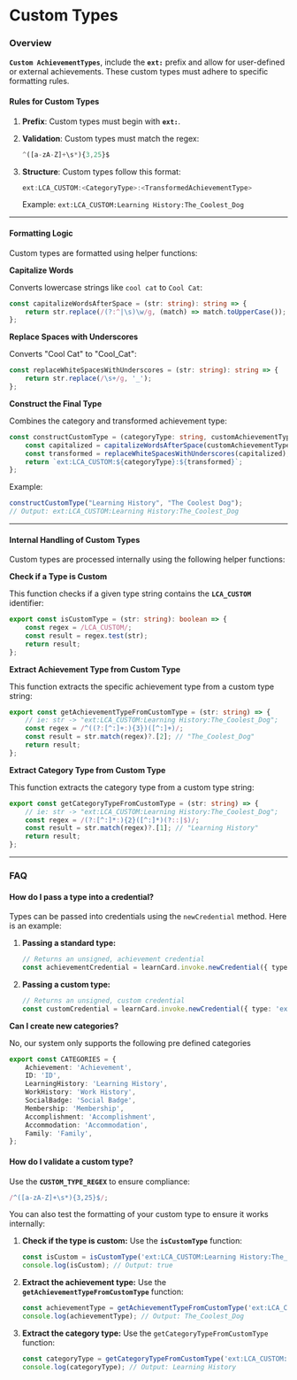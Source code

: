 # Custom Types

### **Overview**

**`Custom AchievementTypes`**, include the **`ext:`** prefix and allow for user-defined or external achievements. These custom types must adhere to specific formatting rules.

#### **Rules for Custom Types**

1. **Prefix**: Custom types must begin with **`ext:`**.
2.  **Validation**: Custom types must match the regex:

    ```typescript
    ^([a-zA-Z]+\s*){3,25}$
    ```
3.  **Structure**: Custom types follow this format:

    ```typescript
    ext:LCA_CUSTOM:<CategoryType>:<TransformedAchievementType>
    ```

    Example: `ext:LCA_CUSTOM:Learning History:The_Coolest_Dog`

***

#### **Formatting Logic**

Custom types are formatted using helper functions:

**Capitalize Words**

Converts lowercase strings like `cool cat` to `Cool Cat`:

```typescript
const capitalizeWordsAfterSpace = (str: string): string => {
    return str.replace(/(?:^|\s)\w/g, (match) => match.toUpperCase());
};
```

**Replace Spaces with Underscores**

Converts "Cool Cat" to "Cool\_Cat":

```typescript
const replaceWhiteSpacesWithUnderscores = (str: string): string => {
    return str.replace(/\s+/g, '_');
};
```

**Construct the Final Type**

Combines the category and transformed achievement type:

```typescript
const constructCustomType = (categoryType: string, customAchievementType: string) => {
    const capitalized = capitalizeWordsAfterSpace(customAchievementType);
    const transformed = replaceWhiteSpacesWithUnderscores(capitalized);
    return `ext:LCA_CUSTOM:${categoryType}:${transformed}`;
};
```

Example:

```typescript
constructCustomType("Learning History", "The Coolest Dog");
// Output: ext:LCA_CUSTOM:Learning History:The_Coolest_Dog
```

***

#### **Internal Handling of Custom Types**

Custom types are processed internally using the following helper functions:

**Check if a Type is Custom**

This function checks if a given type string contains the **`LCA_CUSTOM`** identifier:

```typescript
export const isCustomType = (str: string): boolean => {
    const regex = /LCA_CUSTOM/;
    const result = regex.test(str);
    return result;
};
```

**Extract Achievement Type from Custom Type**

This function extracts the specific achievement type from a custom type string:

```typescript
export const getAchievementTypeFromCustomType = (str: string) => {
    // ie: str -> "ext:LCA_CUSTOM:Learning History:The_Coolest_Dog";
    const regex = /^((?:[^:]+:){3})([^:]+)/;
    const result = str.match(regex)?.[2]; // "The_Coolest_Dog"
    return result;
};
```

**Extract Category Type from Custom Type**

This function extracts the category type from a custom type string:

```typescript
export const getCategoryTypeFromCustomType = (str: string) => {
    // ie: str -> "ext:LCA_CUSTOM:Learning History:The_Coolest_Dog";
    const regex = /(?:[^:]*:){2}([^:]*)(?::|$)/;
    const result = str.match(regex)?.[1]; // "Learning History"
    return result;
};
```

***

### **FAQ**

#### **How do I pass a type into a credential?**

Types can be passed into credentials using the `newCredential` method. Here is an example:

1.  **Passing a standard type:**

    ```typescript
    // Returns an unsigned, achievement credential
    const achievementCredential = learnCard.invoke.newCredential({ type: 'CommunityService' });
    ```
2.  **Passing a custom type:**

    ```typescript
    // Returns an unsigned, custom credential
    const customCredential = learnCard.invoke.newCredential({ type: 'ext:LCA_CUSTOM:Learning History:The_Coolest_Dog' });
    ```

**Can I create new categories?**

No, our system only supports the following pre defined categories&#x20;

```typescript
export const CATEGORIES = {    
    Achievement: 'Achievement',
    ID: 'ID',
    LearningHistory: 'Learning History',
    WorkHistory: 'Work History',
    SocialBadge: 'Social Badge',
    Membership: 'Membership',
    Accomplishment: 'Accomplishment',
    Accommodation: 'Accommodation',
    Family: 'Family',
};
```

#### **How do I validate a custom type?**

Use the **`CUSTOM_TYPE_REGEX`** to ensure compliance:&#x20;

```typescript
/^([a-zA-Z]+\s*){3,25}$/;
```

You can also test the formatting of your custom type to ensure it works internally:

1.  **Check if the type is custom:** Use the **`isCustomType`** function:

    ```typescript
    const isCustom = isCustomType('ext:LCA_CUSTOM:Learning History:The_Coolest_Dog');
    console.log(isCustom); // Output: true
    ```
2.  **Extract the achievement type:** Use the **`getAchievementTypeFromCustomType`** function:

    ```typescript
    const achievementType = getAchievementTypeFromCustomType('ext:LCA_CUSTOM:Learning History:The_Coolest_Dog');
    console.log(achievementType); // Output: The_Coolest_Dog
    ```
3.  **Extract the category type:** Use the `getCategoryTypeFromCustomType` function:

    ```typescript
    const categoryType = getCategoryTypeFromCustomType('ext:LCA_CUSTOM:Learning History:The_Coolest_Dog');
    console.log(categoryType); // Output: Learning History
    ```
